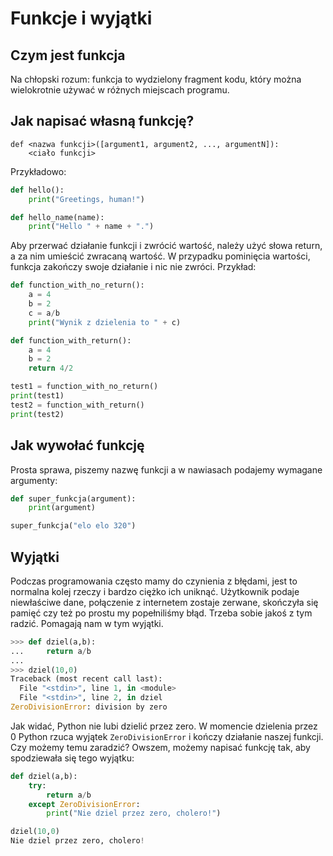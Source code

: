 # Funkcje i wyjątki

## Czym jest funkcja

Na chłopski rozum: funkcja to wydzielony fragment kodu, który można wielokrotnie używać w różnych miejscach programu.

## Jak napisać własną funkcję?

```
def <nazwa funkcji>([argument1, argument2, ..., argumentN]):
    <ciało funkcji>
```

Przykładowo:

```python
def hello():
    print("Greetings, human!")

def hello_name(name):
    print("Hello " + name + ".")
```

Aby przerwać działanie funkcji i zwrócić wartość, należy użyć słowa return, a za nim umieścić zwracaną wartość. W przypadku pominięcia wartości, funkcja zakończy swoje działanie i nic nie zwróci. Przykład:

```python
def function_with_no_return():
    a = 4
    b = 2
    c = a/b
    print("Wynik z dzielenia to " + c)

def function_with_return():
    a = 4
    b = 2
    return 4/2

test1 = function_with_no_return()
print(test1)
test2 = function_with_return()
print(test2)
```

## Jak wywołać funkcję

Prosta sprawa, piszemy nazwę funkcji a w nawiasach podajemy wymagane argumenty:

```python
def super_funkcja(argument):
    print(argument)

super_funkcja("elo elo 320")
```

## Wyjątki

Podczas programowania często mamy do czynienia z błędami, jest to normalna kolej rzeczy i bardzo ciężko ich uniknąć. Użytkownik podaje niewłaściwe dane, połączenie z internetem zostaje zerwane, skończyła się pamięć czy też po prostu my popełniliśmy błąd. Trzeba sobie jakoś z tym radzić. Pomagają nam w tym wyjątki.

```python
>>> def dziel(a,b):
...     return a/b
... 
>>> dziel(10,0)
Traceback (most recent call last):
  File "<stdin>", line 1, in <module>
  File "<stdin>", line 2, in dziel
ZeroDivisionError: division by zero
```

Jak widać, Python nie lubi dzielić przez zero. W momencie dzielenia przez 0 Python rzuca wyjątek `ZeroDivisionError` i kończy działanie naszej funkcji. Czy możemy temu zaradzić? Owszem, możemy napisać funkcję tak, aby spodziewała się tego wyjątku:

```python
def dziel(a,b):
    try:
        return a/b
    except ZeroDivisionError:
        print("Nie dziel przez zero, cholero!")

dziel(10,0)
Nie dziel przez zero, cholero!
```
